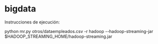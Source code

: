 # bigdata

Instrucciones de ejecución:

python mr.py otros/dataempleados.csv -r hadoop --hadoop-streaming-jar $HADOOP_STREAMING_HOME/hadoop-streaming.jar